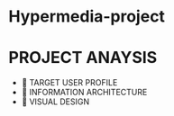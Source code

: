 # Hypermedia-project

 # PROJECT ANAYSIS
- 👋 TARGET USER PROFILE
- 👀 INFORMATION ARCHITECTURE
- 🌱 VISUAL DESIGN
